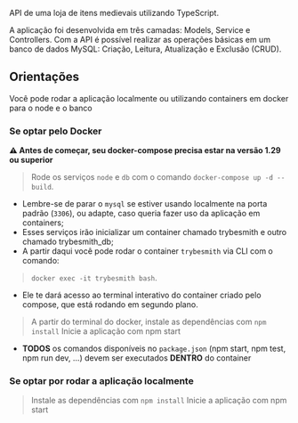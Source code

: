 API de uma loja de itens medievais utilizando TypeScript.

A aplicação foi desenvolvida em três camadas: Models, Service e Controllers. Com a API é possível realizar as operações básicas em um banco de dados MySQL: Criação, Leitura, Atualização e Exclusão (CRUD). 

## Orientações ##

Você pode rodar a aplicação localmente ou utilizando containers em docker para o node e o banco 
 
 ### Se optar pelo Docker ###
 
 **:warning: Antes de começar, seu docker-compose precisa estar na versão 1.29 ou superior**
 > Rode os serviços `node` e `db` com o comando `docker-compose up -d --build`.
  - Lembre-se de parar o `mysql` se estiver usando localmente na porta padrão (`3306`), ou adapte, caso queria fazer uso da aplicação em containers;
  - Esses serviços irão inicializar um container chamado trybesmith e outro chamado trybesmith_db;
  - A partir daqui você pode rodar o container `trybesmith` via CLI com o comando:

> `docker exec -it trybesmith bash`.
  - Ele te dará acesso ao terminal interativo do container criado pelo compose, que está rodando em segundo plano.

 > A partir do terminal do docker, instale as dependências com `npm install`
 > Inicie a aplicação com npm start
  
 - **TODOS** os comandos disponíveis no `package.json` (npm start, npm test, npm run dev, ...) devem ser executados **DENTRO** do container

  ### Se optar por rodar a aplicação localmente  ###

  > Instale as dependências com `npm install`
  > Inicie a aplicação com npm start
